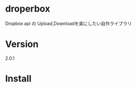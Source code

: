 # droperbox
Dropbox api の Upload,Downloadを楽にしたい自作ライブラリ

# Version
2.0.1

# Install
```pip install git+git+https://github.com/8ka1alu/droperbox.git@version2
```

